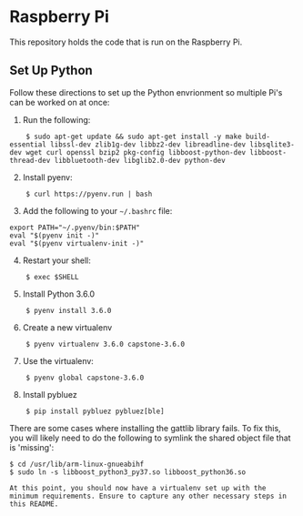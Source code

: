 # Raspberry Pi

This repository holds the code that is run on the Raspberry Pi.

## Set Up Python

Follow these directions to set up the Python envrionment so multiple Pi's can be worked on at once:

1. Run the following:

```
    $ sudo apt-get update && sudo apt-get install -y make build-essential libssl-dev zlib1g-dev libbz2-dev libreadline-dev libsqlite3-dev wget curl openssl bzip2 pkg-config libboost-python-dev libboost-thread-dev libbluetooth-dev libglib2.0-dev python-dev
```

2. Install pyenv:

```
    $ curl https://pyenv.run | bash
```

3. Add the following to your `~/.bashrc` file:


```
export PATH="~/.pyenv/bin:$PATH"
eval "$(pyenv init -)"
eval "$(pyenv virtualenv-init -)"
```

4. Restart your shell:

```
    $ exec $SHELL
```

5. Install Python 3.6.0

```
    $ pyenv install 3.6.0
```

6. Create a new virtualenv

```
    $ pyenv virtualenv 3.6.0 capstone-3.6.0
```

7. Use the virtualenv:

```
    $ pyenv global capstone-3.6.0
```

8. Install pybluez

```
    $ pip install pybluez pybluez[ble]
```

There are some cases where installing the gattlib library fails. To fix this, you will likely need to do the following to symlink the shared object file that is 'missing':

```
$ cd /usr/lib/arm-linux-gnueabihf
$ sudo ln -s libboost_python3_py37.so libboost_python36.so

At this point, you should now have a virtualenv set up with the minimum requirements. Ensure to capture any other necessary steps in this README.
